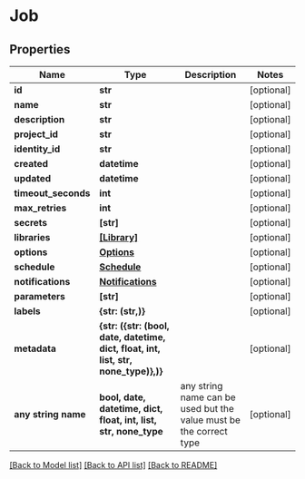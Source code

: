 # Job


## Properties
Name | Type | Description | Notes
------------ | ------------- | ------------- | -------------
**id** | **str** |  | [optional] 
**name** | **str** |  | [optional] 
**description** | **str** |  | [optional] 
**project_id** | **str** |  | [optional] 
**identity_id** | **str** |  | [optional] 
**created** | **datetime** |  | [optional] 
**updated** | **datetime** |  | [optional] 
**timeout_seconds** | **int** |  | [optional] 
**max_retries** | **int** |  | [optional] 
**secrets** | **[str]** |  | [optional] 
**libraries** | [**[Library]**](Library.md) |  | [optional] 
**options** | [**Options**](Options.md) |  | [optional] 
**schedule** | [**Schedule**](Schedule.md) |  | [optional] 
**notifications** | [**Notifications**](Notifications.md) |  | [optional] 
**parameters** | **[str]** |  | [optional] 
**labels** | **{str: (str,)}** |  | [optional] 
**metadata** | **{str: ({str: (bool, date, datetime, dict, float, int, list, str, none_type)},)}** |  | [optional] 
**any string name** | **bool, date, datetime, dict, float, int, list, str, none_type** | any string name can be used but the value must be the correct type | [optional]

[[Back to Model list]](../README.md#documentation-for-models) [[Back to API list]](../README.md#documentation-for-api-endpoints) [[Back to README]](../README.md)


